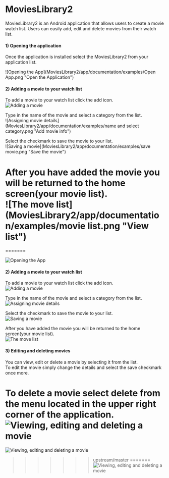 # MoviesLibrary2 #
MoviesLibrary2 is an Android application that allows users to create a movie watch list. Users can easily add, edit and delete movies from their watch list.

#### 1) Opening the application ####
Once the application is installed select the MoviesLibrary2 from your application list.   

![Opening the App](MoviesLibrary2/app/documentation/examples/Open App.png "Open the Application")

#### 2) Adding a movie to your watch list ####
To add a movie to your watch list click the add icon.  
![Adding a movie](MoviesLibrary2/app/documentation/examples/welcome.png "Add a movie")  

Type in the name of the movie and select a category from the list.  
![Assigning movie details](MoviesLibrary2/app/documentation/examples/name and select category.png "Add movie info")  

Select the checkmark to save the movie to your list.  
![Saving a movie](MoviesLibrary2/app/documentation/examples/save movie.png "Save the movie")  

After you have added the movie you will be returned to the home screen(your movie list).  
![The move list](MoviesLibrary2/app/documentation/examples/movie list.png "View list")  
=======
=======

![Opening the App](app/documentation/examples/open.png)

#### 2) Adding a movie to your watch list ####
To add a movie to your watch list click the add icon.  
![Adding a movie](app/documentation/examples/welcome.png)  

Type in the name of the movie and select a category from the list.  
![Assigning movie details](app/documentation/examples/create.png)  

Select the checkmark to save the movie to your list.  
![Saving a movie](app/documentation/examples/save.png)  

After you have added the movie you will be returned to the home screen(your movie list).  
![The move list](app/documentation/examples/list.png)

#### 3) Editing and deleting movies ####
You can view, edit or delete a movie by selecting it from the list.  
To edit the movie simply change the details and select the save checkmark once more.  

To delete a movie select delete from the menu located in the upper right corner of the application.
![Viewing, editing and deleting a movie](MoviesLibrary2/app/documentation/examples/delete.png "View, Edit and Delete")  
=======
![Viewing, editing and deleting a movie](app/documentation/examples/delete.png)  
>>>>>>> upstream/master
=======
![Viewing, editing and deleting a movie](app/documentation/examples/delete.png)  

